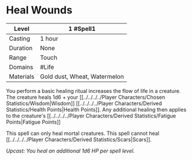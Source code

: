 # Heal Wounds

| Level     | 1 #Spell1                    |
| --------- | ---------------------------- |
| Casting   | 1 hour                       |
| Duration  | None                         |
| Range     | Touch                        |
| Domains   | #Life                        |
| Materials | Gold dust, Wheat, Watermelon |

You perform a basic healing ritual increases the flow of life in a creature. The creature heals 1d6 + your [[../../../../Player Characters/Chosen Statistics/Wisdom\|Wisdom]] [[../../../../Player Characters/Derived Statistics/Health Points\|Health Points]]. Any additional healing then applies to the creature's [[../../../../Player Characters/Derived Statistics/Fatigue Points\|Fatigue Points]]

This spell can only heal mortal creatures. This spell cannot heal [[../../../../Player Characters/Derived Statistics/Scars\|Scars]].

*Upcast: You heal an additional 1d6 HP per spell level.*